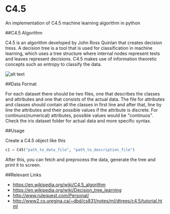 # C4.5
An implementation of C4.5 machine learning algorithm in python

##C4.5 Algorithm

C4.5 is an algorithm developed by John Ross Quinlan that creates decision tress. A decision tree is a tool that is 
used for classification in machine learning, which uses a tree structure where internal nodes represent tests and 
leaves represent decisions. C4.5 makes use of information theoretic concepts such as entropy to classify the data.

![alt text](http://www2.cs.uregina.ca/~dbd/cs831/notes/ml/dtrees/c4.5/golftree.gif 
"An example decision tree taken from uregina website, link below")


##Data Format

For each dataset there should be two files, one that describes the classes and attributes and one that consists 
of the actual data. The file for attributes and classes should contain all the classes in first line and after that,
line by line the attributes and their possible values if the attribute is discrete. For continuos(numerical) attributes,
possible values would be "continuos". Check the iris dataset folder for actual data and more specific syntax.

##Usage

Create a C4.5 object like this
```python
c1 = C45("path_to_data_file", "path_to_description_file")
```
After this, you can fetch and preprocess the data, generate the tree and print it to screen.

##Relevant Links

- https://en.wikipedia.org/wiki/C4.5_algorithm
- https://en.wikipedia.org/wiki/Decision_tree_learning
- http://www.rulequest.com/Personal/
- http://www2.cs.uregina.ca/~dbd/cs831/notes/ml/dtrees/c4.5/tutorial.html
